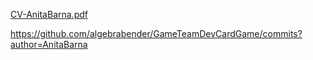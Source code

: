 [CV-AnitaBarna.pdf](https://github.com/AnitaBarna/AboutMe-CV/files/10294826/CV-AnitaBarna.pdf)

https://github.com/algebrabender/GameTeamDevCardGame/commits?author=AnitaBarna
